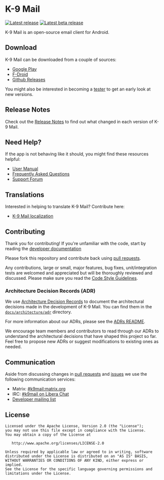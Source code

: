 # K-9 Mail

[![Latest release](https://img.shields.io/github/release/thunderbird/thunderbird-android.svg?style=flat-square)](https://github.com/thunderbird/thunderbird-android/releases/latest)
[![Latest beta release](https://img.shields.io/github/v/release/thunderbird/thunderbird-android.svg?include_prereleases&style=flat-square)](https://github.com/thunderbird/thunderbird-android/releases)

K-9 Mail is an open-source email client for Android.

## Download

K-9 Mail can be downloaded from a couple of sources:

- [Google Play](https://play.google.com/store/apps/details?id=com.fsck.k9)
- [F-Droid](https://f-droid.org/repository/browse/?fdid=com.fsck.k9)
- [Github Releases](https://github.com/thunderbird/thunderbird-android/releases)

You might also be interested in becoming a [tester](https://forum.k9mail.app/t/how-do-i-become-a-beta-tester/68) to get an early look at new versions.

## Release Notes

Check out the [Release Notes](https://github.com/thunderbird/thunderbird-android/wiki/ReleaseNotes) to find out what changed
in each version of K-9 Mail.

## Need Help?

If the app is not behaving like it should, you might find these resources helpful:

- [User Manual](https://docs.k9mail.app/)
- [Frequently Asked Questions](https://forum.k9mail.app/c/faq)
- [Support Forum](https://forum.k9mail.app/)

## Translations

Interested in helping to translate K-9 Mail? Contribute here:

- [K-9 Mail localization](https://hosted.weblate.org/projects/tb-android/)

## Contributing

Thank you for contributing! If you're unfamiliar with the code, start by reading the [developer documentation](docs/DESIGN.md)

Please fork this repository and contribute back using [pull requests](https://github.com/thunderbird/thunderbird-android/pulls).

Any contributions, large or small, major features, bug fixes, unit/integration tests are welcomed and appreciated
but will be thoroughly reviewed and discussed.
Please make sure you read the [Code Style Guidelines](https://github.com/thunderbird/thunderbird-android/wiki/CodeStyle).

### Architecture Decision Records (ADR)

We use [Architecture Decision Records](https://adr.github.io/) to document the architectural decisions made in the
development of K-9 Mail. You can find them in the [`docs/architecture/adr`](docs/architecture/adr) directory.

For more information about our ADRs, please see the [ADRs README](docs/architecture/adr/README.md).

We encourage team members and contributors to read through our ADRs to understand the architectural decisions that
have shaped this project so far. Feel free to propose new ADRs or suggest modifications to existing ones as needed.

## Communication

Aside from discussing changes in [pull requests](https://github.com/thunderbird/thunderbird-android/pulls) and
[issues](https://github.com/thunderbird/thunderbird-android/issues) we use the following communication services:

- Matrix: [#k9mail:matrix.org](https://matrix.to/#/#tb-android:mozilla.org)
- IRC: [#k9mail on Libera Chat](https://web.libera.chat/#k9mail)
- [Developer mailing list](https://groups.google.com/forum/#!forum/k-9-dev)

## License

    Licensed under the Apache License, Version 2.0 (the "License");
    you may not use this file except in compliance with the License.
    You may obtain a copy of the License at

       http://www.apache.org/licenses/LICENSE-2.0

    Unless required by applicable law or agreed to in writing, software
    distributed under the License is distributed on an "AS IS" BASIS,
    WITHOUT WARRANTIES OR CONDITIONS OF ANY KIND, either express or implied.
    See the License for the specific language governing permissions and
    limitations under the License.
